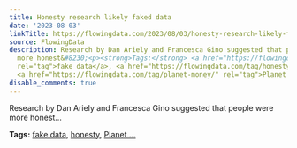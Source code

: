```yaml
---
title: Honesty research likely faked data
date: '2023-08-03'
linkTitle: https://flowingdata.com/2023/08/03/honesty-research-likely-faked-data/
source: FlowingData
description: Research by Dan Ariely and Francesca Gino suggested that people were
  more honest&#8230;<p><strong>Tags:</strong> <a href="https://flowingdata.com/tag/fake-data/"
  rel="tag">fake data</a>, <a href="https://flowingdata.com/tag/honesty/" rel="tag">honesty</a>,
  <a href="https://flowingdata.com/tag/planet-money/" rel="tag">Planet ...
disable_comments: true
---
```

Research by Dan Ariely and Francesca Gino suggested that people were more honest&#8230;<p><strong>Tags:</strong> <a href="https://flowingdata.com/tag/fake-data/" rel="tag">fake data</a>, <a href="https://flowingdata.com/tag/honesty/" rel="tag">honesty</a>, <a href="https://flowingdata.com/tag/planet-money/" rel="tag">Planet ...